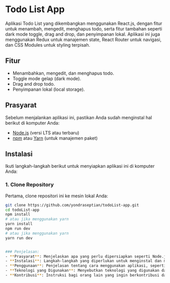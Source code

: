 # Todo List App

Aplikasi Todo List yang dikembangkan menggunakan React.js, dengan fitur untuk menambah, mengedit, menghapus todo, serta fitur tambahan seperti dark mode toggle, drag and drop, dan penyimpanan lokal. Aplikasi ini juga menggunakan Redux untuk manajemen state, React Router untuk navigasi, dan CSS Modules untuk styling terpisah.

## Fitur
- Menambahkan, mengedit, dan menghapus todo.
- Toggle mode gelap (dark mode).
- Drag and drop todo.
- Penyimpanan lokal (local storage).

## Prasyarat

Sebelum menjalankan aplikasi ini, pastikan Anda sudah menginstal hal berikut di komputer Anda:
- [Node.js](https://nodejs.org/) (versi LTS atau terbaru)
- [npm](https://www.npmjs.com/) atau [Yarn](https://yarnpkg.com/) (untuk manajemen paket)

## Instalasi

Ikuti langkah-langkah berikut untuk menyiapkan aplikasi ini di komputer Anda:

### 1. Clone Repository
Pertama, clone repositori ini ke mesin lokal Anda:

```bash
git clone https://github.com/yondraseptian/todoList-app.git
cd todoList-app
npm install
# atau jika menggunakan yarn
yarn install
npm run dev
# atau jika menggunakan yarn
yarn run dev


### Penjelasan:
- **Prasyarat**: Menjelaskan apa yang perlu dipersiapkan seperti Node.js dan npm.
- **Instalasi**: Langkah-langkah yang diperlukan untuk menginstal dan menjalankan aplikasi di mesin lokal.
- **Penggunaan**: Penjelasan tentang cara menggunakan aplikasi, seperti menambah, mengedit, dan menghapus todo, serta fitur tambahan seperti dark mode dan drag and drop.
- **Teknologi yang Digunakan**: Menyebutkan teknologi yang digunakan dalam aplikasi.
- **Kontribusi**: Instruksi bagi orang lain yang ingin berkontribusi dalam proyek ini.



